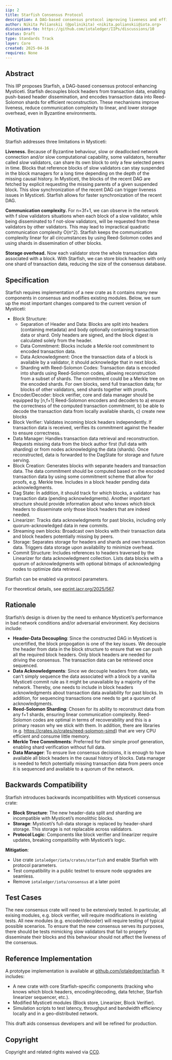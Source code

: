 ```yaml
---
iip: 2
title: Starfish Consensus Protocol
description: A DAG-based consensus protocol improving liveness and efficiency
author: Nikita Polianskii (@polinikita) <nikita.polianskii@iota.org>
discussions-to: https://github.com/iotaledger/IIPs/discussions/10
status: Draft
type: Standards Track
layer: Core
created: 2025-04-16
requires: None
---
```


## Abstract

This IIP proposes Starfish, a DAG-based consensus protocol enhancing Mysticeti. Starfish decouples block headers from transaction data, enabling push-based header dissemination, and encodes transaction data into Reed-Solomon shards for efficient reconstruction. These mechanisms improve liveness, reduce communication complexity to linear, and lower storage overhead, even in Byzantine environments.

## Motivation

Starfish addresses three limitations in Mysticeti:

**Liveness.** Because of Byzantine behaviour, slow or deadlocked network connection and/or slow computational capability, some 
validators, hereafter called _slow_ validators, can share its own block to only a few selected peers in time. Blocks that reference 
blocks of slow validators can stay suspended in the block managers for a long time depending on the depth of the missing 
causal history. In Mysticeti, the blocks of the recent DAG are fetched by explicit requesting the missing parents of a given suspended block.
This slow synchronization of the recent DAG can trigger liveness issues in Mysticeti. Starfish allows for faster synchronization 
of the recent DAG.

**Communication complexity.** For n=3f+1, we can observe in the network with f slow validators situations when each block of a slow validator, while being disseminated to f not-slow validators, will be requested from these validators by other validators.
This may lead to impractical quadratic communication complexity O(n^2). Starfish keeps the communication complexity linear
for all circumstances by using Reed-Solomon codes and using shards in dissemination of other blocks.

**Storage overhead.** Now each validator store the whole transaction data associated with a block. With Starfish, we can
store block headers with only one shard of transaction data, reducing the size of the consensus database.

## Specification
Starfish requires implementation of a new crate as it contains many new components in consensus and modifies existing modules.
Below, we sum up the most important changes compared to the current version of Mysticeti:
 - Block Structure: 
   - Separation of Header and Data: Blocks are split into headers (containing metadata) and body optionally containing transaction data or shard. Only headers are signed, and the block digest is calculated solely from the header.
   - Data Commitment: Blocks include a Merkle root commitment to encoded transaction data. 
   - Data Acknowledgment: Once the transaction data of a block is available by a validator, it should acknowledge that in next block. 
   - Sharding with Reed-Solomon Codes: Transaction data is encoded into shards using Reed-Solomon codes, allowing reconstruction from a subset of shards. 
   The commitment could be a Merkle tree on the encoded shards. For own blocks, send full transaction data; for blocks of other validators, send shards together with proofs. 
 - Encoder/Decoder: block verifier, core and data manager should be equipped by [n,f+1] Reed-Solomon encoders and decoders to a) ensure the correctness
of the computed transaction commitment, b) be able to decode the transaction data from locally available shards, c) create 
new blocks
 - Block Verifier:
   Validates incoming block headers independently. If transaction data is received, verifies its commitment against the header to ensure correctness.
- Data Manager:
 Handles transaction data retrieval and reconstruction. Requests missing data from the block author first (full data with sharding) or from nodes acknowledging the data (shards). Once reconstructed, data is forwarded to the DagState for storage and future serving.
 - Block Creation:
 Generates blocks with separate headers and transaction data. The data commitment should be computed based on the encoded transaction data by using some commitment scheme that allow for proofs, e.g. Merkle tree. Includes in a block header pending data acknowledgments.
 - Dag State:
   In addition, it should track for which blocks, a validator has transaction data (pending acknowledgments). Another important structure should provide information about who knows which block headers to disseminate only those block headers
that are indeed needed.
 - Linearizer:
   Tracks data acknowledgments for past blocks, including only quorum-acknowledged data in new commits. 
 - Streaming own blocks:
   Broadcast own blocks with their transaction data and block headers potentially missing by peers. 
 - Storage:
   Separates storage for headers and shards and own transaction data. Triggers data storage upon availability to minimize overhead.
 - Commit Structure:
   Includes references to headers traversed by the Linearizer for data acknowledgment collection. Lists data blocks with a quorum of acknowledgments with optional bitmaps of acknowledging nodes to optimize data retrieval.

Starfish can be enabled via protocol parameters. 

For theoretical details, see [eprint.iacr.org/2025/567](https://eprint.iacr.org/2025/567). 

## Rationale

Starfish’s design is driven by the need to enhance Mysticeti’s performance in bad network conditions and/or adversarial environment. Key decisions include:

- **Header-Data Decoupling**: Since the constructed DAG in Mysticeti is uncertified, the block propogation is one of the key issues. We decouple the header from data in the block structure to ensure that we can push all the required block headers. Only block headers are needed for driving the consensus. The transaction data can be retrieved once sequenced.
- **Data Acknowledgments**: Since we decouple headers from data, we can't simply sequence the data associated with a block by a vanilla Mysticeti commit rule as it might be unavailable by a majority of the network. Thereby, one needs to include in block headers acknowledgments about transaction data availability for past blocks. In addition, for sequencing transactions one needs to get a quorum of acknowledgments.
- **Reed-Solomon Sharding**: Chosen for its ability to reconstruct data from any f+1 shards, ensuring linear communication complexity. Reed-Solomon codes are optimal in terms of recoverability and this is a primary reason why we stick with them. In addition, there are libraries (e.g. https://crates.io/crates/reed-solomon-simd) that are very CPU efficient and consume little memory.
- **Merkle Tree Commitments**: Preferred for their simple proof generation, enabling shard verification without full data.
- **Data Manager**: To ensure live consensus decisions, it is enough to have available all block headers in the causal history of blocks. Data manager is needed to fetch potentially missing transaction data from peers once it is sequenced and available to a quorum of the network.

## Backwards Compatibility

Starfish introduces backwards incompatibilities with Mysticeti consensus crate:

- **Block Structure**: The new header-data split and sharding are incompatible with Mysticeti’s monolithic blocks. 
- **Storage**: Mysticeti’s full-data storage is replaced by header-shard storage. This storage is not replacable across validators.
- **Protocol Logic**: Components like block verifier and linearizer require updates, breaking compatibility with Mysticeti’s logic.

**Mitigation**:
- Use crate `iotaledger/iota/crates/starfish` and enable Starfish with protocol parameters.
- Test compatibility in a public testnet to ensure node upgrades are seamless.
- Remove `iotaledger/iota/consensus` at a later point

## Test Cases
The new consensus crate will need to be extensively tested. In particular, all exising modules, e.g. block verifier, will require modifications in existing tests.
All new modules (e.g. encoder/decoder) will require testing of typical possible scenarios.
To ensure that the new consensus serves its purposes, there should be tests mimicking slow validators that fail to properly disseminate their blocks and this behaviour should not affect the liveness of the consensus.



## Reference Implementation

A prototype implementation is available at [github.com/iotaledger/starfish](https://github.com/iotaledger/starfish). It includes:

- A new crate with core Starfish-specific components (tracking who knows which block headers, encoding/decoding, data fetcher, Starfish linearizer sequencer, etc.).
- Modified Mysticeti modules (Block store, Linearizer, Block Verifier).
- Simulation scripts to test latency, throughput and bandwidth efficiency locally and in a geo-distributed network.

This draft aids consensus developers and will be refined for production.

## Copyright

Copyright and related rights waived via [CC0](https://creativecommons.org/publicdomain/zero/1.0/).
